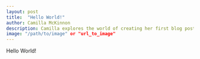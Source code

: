 ```yaml
---
layout: post
title:  "Hello World!"
author: Camilla McKinnon
description: Camilla explores the world of creating her first blog post
image: "/path/to/image" or "url_to_image"
--- 
```


Hello World!
